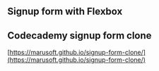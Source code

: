 ## Signup form with Flexbox
## Codecademy signup form clone
[https://marusoft.github.io/signup-form-clone/](https://marusoft.github.io/signup-form-clone/)
